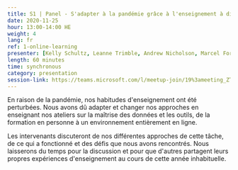 ```yaml
---
title: S1 | Panel - S'adapter à la pandémie grâce à l'enseignement à distance
date: 2020-11-25
hour: 13:00-14:00 HE
weight: 4
lang: fr
ref: 1-online-learning
presenter: [Kelly Schultz, Leanne Trimble, Andrew Nicholson, Marcel Fortin]
length: 60 minutes
time: synchronous
category: presentation
session-link: https://teams.microsoft.com/l/meetup-join/19%3ameeting_ZTlmMmUwZWYtNGFhOC00OWFjLThiMzEtZTUyYzVmZGY3ZDVk%40thread.v2/0?context=%7b%22Tid%22%3a%22258f1f99-ee3d-42c7-bfc5-7af1b2343e02%22%2c%22Oid%22%3a%22453f2523-0463-455c-94fd-041235866d35%22%7d
---
```

En raison de la pandémie, nos habitudes d'enseignement ont été perturbées. Nous avons dû adapter et changer nos approches en enseignant nos ateliers sur la maîtrise des données et les outils, de la formation en personne à un environnement entièrement en ligne. <!--more-->

Les intervenants discuteront de nos différentes approches de cette tâche, de ce qui a fonctionné et des défis que nous avons rencontrés. Nous laisserons du temps pour la discussion et pour que d'autres partagent leurs propres expériences d'enseignement au cours de cette année inhabituelle.
